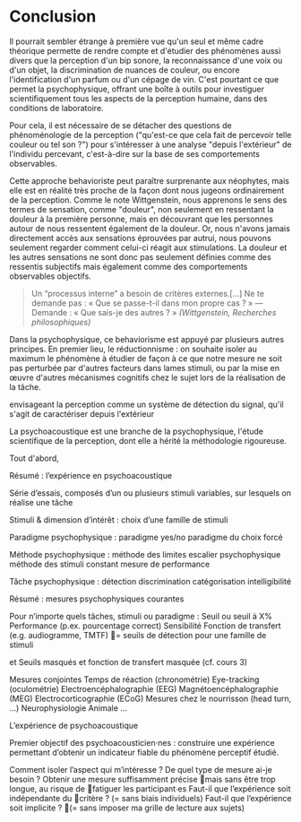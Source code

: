 
# Conclusion 

Il pourrait sembler étrange à première vue qu'un seul et même cadre théorique permette de rendre compte et d'étudier des phénomènes aussi divers que la perception d'un bip sonore, la reconnaissance d'une voix ou d'un objet, la discrimination de nuances de couleur, ou encore  l'identification d'un parfum ou d'un cépage de vin. C'est pourtant ce que permet la psychophysique, offrant une boîte à outils pour investiguer scientifiquement tous les aspects de la perception humaine, dans des conditions de laboratoire. 

Pour cela, il est nécessaire de se détacher des questions de phénoménologie de la perception ("qu'est-ce que cela fait de percevoir telle couleur ou tel son ?") pour s'intéresser à une analyse "depuis l'extérieur" de l'individu percevant, c'est-à-dire sur la base de ses comportements observables.

Cette approche behavioriste peut paraître surprenante aux néophytes, mais elle est en réalité très proche de la façon dont nous jugeons ordinairement de la perception. Comme le note Wittgenstein, nous apprenons le sens des termes de sensation, comme "douleur", non seulement en ressentant la douleur à la première personne, mais en découvrant que les personnes autour de nous ressentent également de la douleur. Or, nous n'avons jamais directement accès aux sensations éprouvées par autrui, nous pouvons seulement regarder comment celui-ci réagit aux stimulations. La douleur et les autres sensations ne sont donc pas seulement définies comme des ressentis subjectifs mais également comme des comportements observables objectifs. 

> Un “processus interne” a besoin de critères externes.[…] Ne te demande pas : « Que se passe-t-il dans mon propre cas ? » — Demande : « Que sais-je des autres ? » *(Wittgenstein, Recherches philosophiques)*

Dans la psychophysique, ce behaviorisme est appuyé par plusieurs autres principes. En premier lieu, le réductionnisme : on souhaite isoler au maximum le phénomène à étudier de façon à ce que notre mesure ne soit pas perturbée par d'autres facteurs dans lames stimuli, ou par la mise en œuvre d'autres mécanismes cognitifs chez le sujet lors de la réalisation de la tâche.

envisageant la perception comme un système de détection du signal, qu'il s'agit de caractériser depuis l'extérieur 

La psychoacoustique est une branche de la psychophysique, l'étude scientifique de la perception, dont elle a hérité la méthodologie rigoureuse. 

Tout d'abord,



Résumé : l’expérience en psychoacoustique

Série d’essais, composés d’un ou plusieurs stimuli variables, sur lesquels on réalise une tâche

Stimuli & dimension d’intérêt : choix d’une famille de stimuli

Paradigme psychophysique :
paradigme yes/no 
paradigme du choix forcé

Méthode psychophysique :
méthode des limites
escalier psychophysique
méthode des stimuli constant
mesure de performance

Tâche psychophysique :
détection 
discrimination 
catégorisation 
intelligibilité

Résumé : mesures psychophysiques courantes

Pour n’importe quels tâches, stimuli ou paradigme :
Seuil ou seuil à X%
Performance (p.ex. pourcentage correct)
Sensibilité
Fonction de transfert (e.g. audiogramme, TMTF) = seuils de détection pour une famille de stimuli

et Seuils masqués et fonction de transfert masquée (cf. cours 3)

Mesures conjointes
Temps de réaction (chronométrie)
Eye-tracking (oculométrie)
Electroencéphalographie (EEG)
Magnétoencéphalographie (MEG)
Electrocorticographie (ECoG)
Mesures chez le nourrisson (head turn, …)
Neurophysiologie Animale
…

L’expérience de psychoacoustique

Premier objectif des psychoacousticien·nes : construire une expérience permettant d’obtenir un indicateur fiable du phénomène perceptif étudié. 

Comment isoler l’aspect qui m’intéresse ?
De quel type de mesure ai-je besoin ?
Obtenir une mesure suffisamment précise mais sans être trop longue, au risque de fatiguer les participant∙es
Faut-il que l’expérience soit indépendante du critère ? (= sans biais individuels) 
Faut-il que l’expérience soit implicite ? (= sans imposer ma grille de lecture aux sujets)







